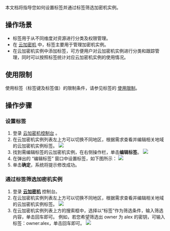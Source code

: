
本文档将指导您如何设置标签并通过标签筛选加密机实例。
## 操作场景

- 标签用于从不同维度对资源进行分类及权限管理。
- 在 [云加密机](https://cloud.tencent.com/login?s_url=https%3A%2F%2Fconsole.cloud.tencent.com%2Fhsm)  中，标签主要用于管理加密机实例。
- 在云加密机实例中添加标签，可方便用户对云加密机实例进行分类和跟踪管理，同时可以按照标签统计对应云加密机实例的使用情况。


## 使用限制

使用标签（标签键及标签值）的限制条件，请参见标签的  [使用限制](https://cloud.tencent.com/document/product/651/13354)。

## 操作步骤

### 设置标签

1. 登录 [云加密机控制台](https://cloud.tencent.com/login?s_url=https%3A%2F%2Fconsole.cloud.tencent.com%2Fhsm) 。
2. 在云加密机实例列表左上方可以切换不同地区，根据需求查看并编辑相关地域的云加密机实例标签。
![](https://main.qcloudimg.com/raw/8b6d132da8c466f131d57edc052ea80d.png)
3. 找到需编辑标签的云加密机实例，在右侧操作栏，单击**编辑标签**。
 ![](https://main.qcloudimg.com/raw/061d67a8b4ae80047684bf3526245d15.png)
4. 在弹出的 “编辑标签” 窗口中设置标签，如下图所示：
  ![](https://main.qcloudimg.com/raw/2390e686ef248d182cab6169a3e28fcb.png)
5. 单击**确定**，系统将提示修改成功。  

     

### 通过标签筛选加密机实例
1. 登录 [**云加密机**](https://cloud.tencent.com/login?s_url=https%3A%2F%2Fconsole.cloud.tencent.com%2Fhsm) 控制台。
2. 在云加密机实例列表左上方可以切换不同地区，根据需求查看并编辑相关地域的云加密机实例标签。
![](https://main.qcloudimg.com/raw/8b6d132da8c466f131d57edc052ea80d.png)
3. 在云加密机实例列表上方的搜索框中，选择以“标签”作为筛选条件，输入筛选内容，单击回车即可。
   例如，若您希望筛选出 owner 为 alex 的密钥，可输入标签：owner:alex，单击回车即可。
	 ![](https://main.qcloudimg.com/raw/fa60ff47529b4310d84ef4a7734f3e1a.png)
